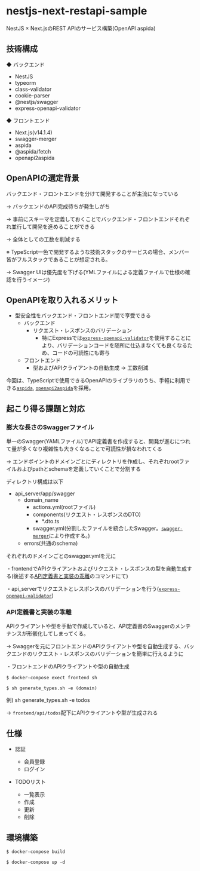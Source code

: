 # nestjs-next-restapi-sample

NestJS × Next.jsのREST APIのサービス構築(OpenAPI aspida)

## 技術構成
◆ バックエンド
- NestJS
- typeorm
- class-validator
- cookie-parser
- @nestjs/swagger
- express-openapi-validator

◆ フロントエンド
- Next.js(v14.1.4)
- swagger-merger
- aspida
- @aspida/fetch
- openapi2aspida

## OpenAPIの選定背景
バックエンド・フロントエンドを分けて開発することが主流になっている

→ バックエンドのAPI完成待ちが発生しがち

→ 事前にスキーマを定義しておくことでバックエンド・フロントエンドそれぞれ並行して開発を進めることができる

→ 全体としての工数を削減する

※ TypeScript一色で開発するような技術スタックのサービスの場合、メンバー皆がフルスタックであることが想定される。

→ Swagger UIは優先度を下げる(YMLファイルによる定義ファイルで仕様の確認を行うイメージ)

## OpenAPIを取り入れるメリット
- 型安全性をバックエンド・フロントエンド間で享受できる
	- バックエンド
		- リクエスト・レスポンスのバリデーション
			- 特にExpressでは[`express-openapi-validator`](https://github.com/cdimascio/express-openapi-validator)を使用することにより、バリデーションコードを随所に仕込まなくても良くなるため、コードの可読性にも寄与
	- フロントエンド
		- 型およびAPIクライアントの自動生成 → 工数削減

今回は、TypeScriptで使用できるOpenAPIのライブラリのうち、手軽に利用できる[`aspida`](https://github.com/aspida/aspida), [`openapi2aspida`](https://github.com/aspida/openapi2aspida)を採用。

## 起こり得る課題と対応
### 膨大な長さのSwaggerファイル
単一のSwagger(YAMLファイル)でAPI定義書を作成すると、開発が進むにつれて量が多くなり複雑性も大きくなることで可読性が損なわれてくる

→ エンドポイントのドメインごとにディレクトリを作成し、それぞれrootファイルおよびpathとschemaを定義していくことで分割する

ディレクトリ構成は以下

- api_server/app/swagger
	- domain_name
		- actions.yml(rootファイル)
		- components(リクエスト・レスポンスのDTO)
			- *.dto.ts
		- swagger.yml(分割したファイルを統合したSwagger。[`swagger-merger`](https://github.com/WindomZ/swagger-merger)により作成する。)
	- errors(共通のschema)

それぞれのドメインごとのswagger.ymlを元に

・frontendでAPIクライアントおよびリクエスト・レスポンスの型を自動生成する(後述する[API定義書と実装の乖離](https://github.com/yamao-sys/nestjs-next-restapi/edit/main/README.md#api%E5%AE%9A%E7%BE%A9%E6%9B%B8%E3%81%A8%E5%AE%9F%E8%A3%85%E3%81%AE%E4%B9%96%E9%9B%A2)のコマンドにて)

・api_serverでリクエストとレスポンスのバリデーションを行う([`express-openapi-validator`](https://github.com/cdimascio/express-openapi-validator))

### API定義書と実装の乖離
APIクライアントや型を手動で作成していると、API定義書のSwaggerのメンテナンスが形骸化してしまってくる。

→ Swaggerを元にフロントエンドのAPIクライアントや型を自動生成する、バックエンドのリクエスト・レスポンスのバリデーションを簡単に行えるように

・フロントエンドのAPIクライアントや型の自動生成
```
$ docker-compose exect frontend sh

$ sh generate_types.sh -e (domain)
```
例) sh generate_types.sh -e todos

→ `frontend/api/todos`配下にAPIクライアントや型が生成される

## 仕様
- 認証
	- 会員登録
	- ログイン

- TODOリスト
	- 一覧表示
	- 作成
	- 更新
	- 削除

## 環境構築
```
$ docker-compose build

$ docker-compose up -d
```
